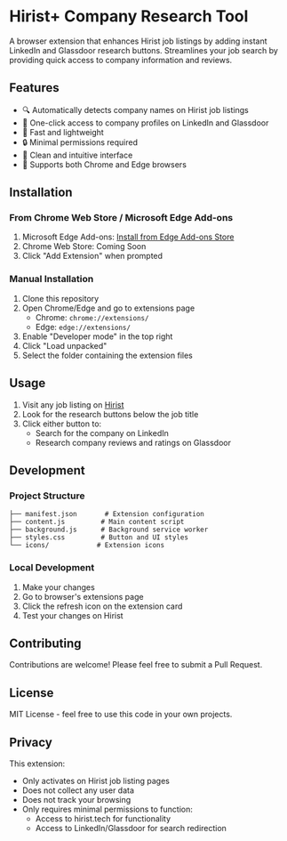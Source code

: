 # Hirist+ Company Research Tool
A browser extension that enhances Hirist job listings by adding instant LinkedIn and Glassdoor research buttons. Streamlines your job search by providing quick access to company information and reviews.

## Features

- 🔍 Automatically detects company names on Hirist job listings
- 🚀 One-click access to company profiles on LinkedIn and Glassdoor
- 💨 Fast and lightweight
- 🔒 Minimal permissions required
- 🎯 Clean and intuitive interface
- 🔄 Supports both Chrome and Edge browsers

## Installation

### From Chrome Web Store / Microsoft Edge Add-ons
1. Microsoft Edge Add-ons: [Install from Edge Add-ons Store](https://microsoftedge.microsoft.com/addons/detail/hirist-company-research-/ccpapgkjmmndencjgdbbooebggihmmnd)
2. Chrome Web Store: Coming Soon
3. Click "Add Extension" when prompted

### Manual Installation
1. Clone this repository
2. Open Chrome/Edge and go to extensions page
   - Chrome: `chrome://extensions/`
   - Edge: `edge://extensions/`
3. Enable "Developer mode" in the top right
4. Click "Load unpacked"
5. Select the folder containing the extension files

## Usage

1. Visit any job listing on [Hirist](https://www.hirist.tech/)
2. Look for the research buttons below the job title
3. Click either button to:
   - Search for the company on LinkedIn
   - Research company reviews and ratings on Glassdoor

## Development

### Project Structure
```
├── manifest.json       # Extension configuration
├── content.js         # Main content script
├── background.js      # Background service worker
├── styles.css         # Button and UI styles
└── icons/            # Extension icons
```

### Local Development
1. Make your changes
2. Go to browser's extensions page
3. Click the refresh icon on the extension card
4. Test your changes on Hirist

## Contributing

Contributions are welcome! Please feel free to submit a Pull Request.

## License

MIT License - feel free to use this code in your own projects.

## Privacy

This extension:
- Only activates on Hirist job listing pages
- Does not collect any user data
- Does not track your browsing
- Only requires minimal permissions to function:
  - Access to hirist.tech for functionality
  - Access to LinkedIn/Glassdoor for search redirection